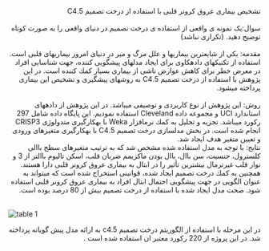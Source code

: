 
<div dir="rtl">
تشخیص بیماری عروق کرونر قلبی با استفاده از درخت تصمیم 5.C4
</div>
<br/>

<div dir="rtl">
سوال:یک نمونه ی واقعی از استفاده ی درخت تصمیم در دنیای واقعی را به صورت کوتاه توضیح دهید. (تکراری نباشد)  
  
  </div>
<br/>

<div dir="rtl">
مقدمه: یکی از شایعترین بیماریها و علل مرگ و میر در دنیای امروز بیماریهای قلبی است. استفاده از تکنیكهای دادهكاوی برای
ایجاد مدلهای پیشگویی كننده، جهت شناسایی افراد در معرض خطر برای كاهش عوارض ناشی از بیماری بسیار كمك كننده است. در
این پژوهش با استفاده از درخت تصمیم 5.C4 به روشهای پیشگیری و تشخیص این بیماری پرداخته میشود. 
</div>
<br/>

<div dir="rtl">
روش: این پژوهش از نوع كاربردی و توصیفی میباشد. در این پژوهش از دادههای استاندارد UCI و مجموعه داده Cleveland
استفاده نمودیم. این پایگاه داده شامل 297 ركورد میباشد. تجزیه و تحلیل به كمك نرمافزار Weka با بهكارگیری متدولوژی CRISP3
انجام شده است. در بخش مدلسازی درخت تصمیم 5.C4 با بهكارگیری متغیرهای ورودی و تعیین متغیر هدف ایجاد شد.
</div>
<div dir="rtl">
نتایج: با توجه به مدل استفاده شده مشخص شد كه به ترتیب متغیرهای سطح باالی كلسترول، جنسیت، سن باال، باال بودن ماكزیمم
ضربان قلب، اسکن تالیوم باالتر از 3 و نوار قلب غیرنرمال بیشترین تأثیر را در ابتال به بیماری عروق كرونر قلبی دارا هستند. همچنین به
كمك درخت تصمیم ایجاد شده، قوانینی استخراج شده است كه میتواند به عنوان الگویی در جهت پیشگویی احتمال ابتال افراد به بیماری
عروق كرونر قلبی استفاده شود. صحت مدل ایجاد شده با استفاده از درخت تصمیم بیش از 80 درصد بوده است.
</div>
<br/>

![table 1](https://github.com/semnan-university-ai/machine-learning-class/blob/main/excersiecs/Homayontoosy/10/2.jpg)


<div dir="rtl">
 در این مرحله با استفاده از الگوریتم درخت تصمیم c4.5 به ارائه مدل پیش گویانه پرداخته شد. در این پروژه از 220 رکورد معتبر ان استفاده شده است .
</div>
